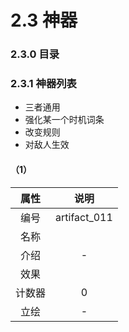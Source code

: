 # 2.3 神器

### 2.3.0 目录

### 2.3.1 神器列表

- 三者通用
- 强化某一个时机词条
- 改变规则
- 对敌人生效

#### （1）

|  属性  |     说明     |
| :----: | :----------: |
|  编号  | artifact_011 |
|  名称  |              |
|  介绍  |      -       |
|  效果  |              |
| 计数器 |      0       |
|  立绘  |      -       |

